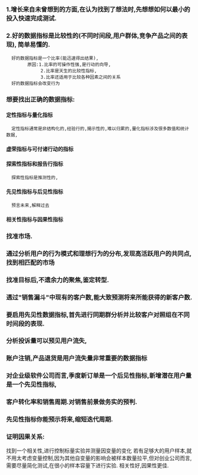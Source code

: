 ### 1.增长来自未曾想到的方面,在认为找到了想法时,先想想如何以最小的投入快速完成测试.
### 2.好的数据指标是比较性的(不同时间段,用户群体,竞争产品之间的表现),  简单易懂的.  
      好的数据指标是一个比率(能迅速得出结果),
            原因:1.比率的可操作性强,是行动的向导,
                 2.比率是天生的比较性指标,
                 3.比率还适用于比较各种因素之间的关系
      好的数据指标会改变行为
### 想要找出正确的数据指标:
#### 定性指标与量化指标
      定性指标通常是非结构化的,经验行的,揭示性的,难以归累的,量化指标涉及很多数值和统计数据,
#### 虚荣指标与可付诸行动的指标
#### 探索性指标和报告行指标
      探索性指标是推测性的,
#### 先见性指标与后见性指标
      预言未来,解释过去
#### 相关性指标与因果性指标


### 找准市场.  
### 通过分析用户的行为模式和理想行为的分布,发现高活跃用户的共同点,找到相匹配的市场
### 找准目标后,不遗余力的聚焦,鉴定转型.

### 透过"销售漏斗"中现有的客户数,能大致预测将来所能获得的新客户数.
### 要启用先见性数据指标,首先进行同期群分析并比较客户对照组在不同时间段的表现.
### 分析投诉量可以预见用户流失,
### 账户注销,产品退货是用户流失量非常重要的数据指标
### 对企业级软件公司而言,季度新订单是一个后见性指标,新增潜在用户量是一个先见性指标,
###  客户转化率和销售周期.对销售前景做务实的预判.
### 先见性指标你能预示将来,缩短迭代周期.
### 证明因果关系:
  找到一个相关性,进行控制标量实验并测量因变量的变化
  若有足够大的用户样本,就不用太考虑变量控制,因为其他自变量的影响会被样本数量拉平,但对创业公司而言,需要尽量简化测试,在很小的样本容量下进行实验.
  相关性好,因果性更佳.
